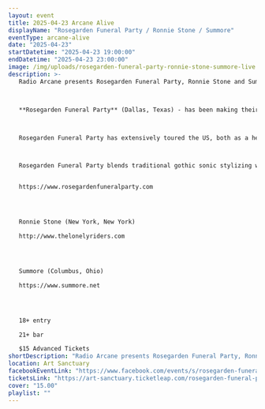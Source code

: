 ```yaml
---
layout: event
title: 2025-04-23 Arcane Alive
displayName: "Rosegarden Funeral Party / Ronnie Stone / Summore"
eventType: arcane-alive
date: "2025-04-23"
startDatetime: "2025-04-23 19:00:00"
endDatetime: "2025-04-23 23:00:00"
image: /img/uploads/rosegarden-funeral-party-ronnie-stone-summore-live.jpg
description: >-
   Radio Arcane presents Rosegarden Funeral Party, Ronnie Stone and Summore live at Art Sanctuary in Louisville, Kentucky on Wednesday, April 23rd.



   **Rosegarden Funeral Party** (Dallas, Texas) - has been making their mark on the international post-punk/goth scene since the release of their inaugural EP, the Chopping Block, in 2018. Since then, the band has released another EP, At the Stake (2020), and three full length albums, Martyr (2019), In the Wake of Fire (2021), and From the Ashes (2024). The band has garnered critical acclaim from Post-Punk.com, LA Weekly, SF Sonic, Dallas Observer, and more.



   Rosegarden Funeral Party has extensively toured the US, both as a headliner and a supporting act, completing over 13 tours. They made their UK/European debut in 2023 touring countries Italy, Czech Republic, Slovakia, Scotland, England, and Germany, where they headlined Beautiful Noise Festival, and supported Skeletal Family and Corpus Delicti at Wave Gottik Treffen in Leipzig.



   Rosegarden Funeral Party blends traditional gothic sonic stylizing with modern pop sensibility that supports emotionally evocative and relatable lyrics about heartbreak and healing. The band heavily focuses on spreading a message of kindness and loving oneself and others. Rosegarden Funeral Party’s music and message have earned them a devoted fanbase that continues to grow.


   https://www.rosegardenfuneralparty.com




   Ronnie Stone (New York, New York)

   http://www.thelonelyriders.com




   Summore (Columbus, Ohio)

   https://www.summore.net




   18+ entry

   21+ bar

   $15 Advanced Tickets
shortDescription: "Radio Arcane presents Rosegarden Funeral Party, Ronnie Stone and Summore live at Art Sanctuary in Louisville, Kentucky on Wednesday, April 23rd."
location: Art Sanctuary
facebookEventLink: "https://www.facebook.com/events/s/rosegarden-funeral-party-ronni/2072794816503060"
ticketsLink: "https://art-sanctuary.ticketleap.com/rosegarden-funeral-party--ronnie-stone--summore"
cover: "15.00"
playlist: ""
---
```

